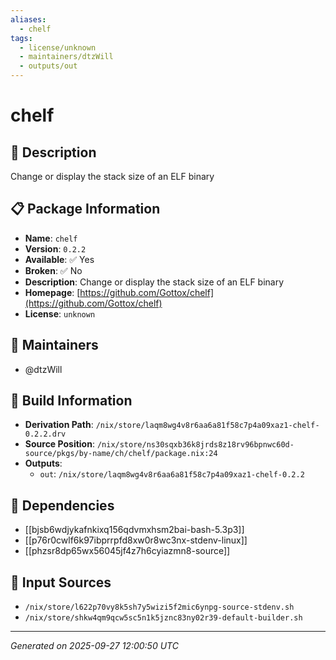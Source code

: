```yaml
---
aliases:
  - chelf
tags:
  - license/unknown
  - maintainers/dtzWill
  - outputs/out
---
```


# chelf

## 📝 Description

Change or display the stack size of an ELF binary

## 📋 Package Information

- **Name**: `chelf`
- **Version**: `0.2.2`
- **Available**: ✅ Yes
- **Broken**: ✅ No
- **Description**: Change or display the stack size of an ELF binary
- **Homepage**: [https://github.com/Gottox/chelf](https://github.com/Gottox/chelf)
- **License**: `unknown`
## 👥 Maintainers

- @dtzWill


## 🔧 Build Information

- **Derivation Path**: `/nix/store/laqm8wg4v8r6aa6a81f58c7p4a09xaz1-chelf-0.2.2.drv`
- **Source Position**: `/nix/store/ns30sqxb36k8jrds8z18rv96bpnwc60d-source/pkgs/by-name/ch/chelf/package.nix:24`
- **Outputs**:
  - `out`:  `/nix/store/laqm8wg4v8r6aa6a81f58c7p4a09xaz1-chelf-0.2.2`

## 🔗 Dependencies

- [[bjsb6wdjykafnkixq156qdvmxhsm2bai-bash-5.3p3]]
- [[p76r0cwlf6k97ibprrpfd8xw0r8wc3nx-stdenv-linux]]
- [[phzsr8dp65wx56045jf4z7h6cyiazmn8-source]]

## 📁 Input Sources

- `/nix/store/l622p70vy8k5sh7y5wizi5f2mic6ynpg-source-stdenv.sh`
- `/nix/store/shkw4qm9qcw5sc5n1k5jznc83ny02r39-default-builder.sh`

---
*Generated on 2025-09-27 12:00:50 UTC*
